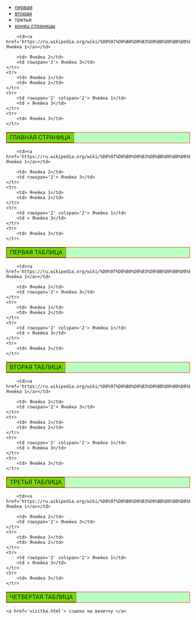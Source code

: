 
<body background='pattern (2).png'>	
<ul>
	<li>
		<a href = '#first'>первая</a>
	</li>
	<li>
		<a href = '#second'>вторая</a>
	</li>
	<li>
		третья
	</li>
	<li>
		<a href='#end'>конец страницы</a>
	</li>
</ul>
	
	
		
<table border='1' cellspacing='0' cellpadding='10' bgcolor='#BAFFC2' align='center' bordercolor='#DA3809' width='100%'>
	<tr bgcolor='#76DA09'>
		<td colspan='3' align='center'> ГЛАВНАЯ СТРАНИЦА</td>		
	</tr>
	<tr>
		
		<td><a href='https://ru.wikipedia.org/wiki/%D0%97%D0%B0%D0%B3%D0%BB%D0%B0%D0%B2%D0%BD%D0%B0%D1%8F_%D1%81%D1%82%D1%80%D0%B0%D0%BD%D0%B8%D1%86%D0%B0'> Ячейка 1</a></td>
		
		<td> Ячейка 2</td>
		<td rowspan='2'> Ячейка 3</td>	
	</tr>
	<tr>
		<td> Ячейка 1</td>
		<td> Ячейка 2</td>		
	</tr>
	<tr>
		<td rowspan='2' colspan='2'> Ячейка 1</td>		
		<td > Ячейка 3</td>
	</tr>
	<tr>		
		<td> Ячейка 3</td>
	</tr>
</table>

<table border='1' cellspacing='0' cellpadding='10' bgcolor='#BAFFC2' align='center' bordercolor='#DA3809' width='100%'>
	<tr bgcolor='#76DA09'>
		<td colspan='3' align='center'> <a name='first'>ПЕРВАЯ ТАБЛИЦА</a></td>		
	</tr>
	<tr>
		
		<td><a href='https://ru.wikipedia.org/wiki/%D0%97%D0%B0%D0%B3%D0%BB%D0%B0%D0%B2%D0%BD%D0%B0%D1%8F_%D1%81%D1%82%D1%80%D0%B0%D0%BD%D0%B8%D1%86%D0%B0'> Ячейка 1</a></td>
		
		<td> Ячейка 2</td>
		<td rowspan='2'> Ячейка 3</td>	
	</tr>
	<tr>
		<td> Ячейка 1</td>
		<td> Ячейка 2</td>		
	</tr>
	<tr>
		<td rowspan='2' colspan='2'> Ячейка 1</td>		
		<td > Ячейка 3</td>
	</tr>
	<tr>		
		<td> Ячейка 3</td>
	</tr>
</table>


<table border='1' cellspacing='0' cellpadding='10' bgcolor='#BAFFC2' align='center' bordercolor='#DA3809' width='100%'>
	<tr bgcolor='#76DA09'>
		<td colspan='3' align='center'> <a name='second'>ВТОРАЯ ТАБЛИЦА</a></td>		
	</tr>
	<tr>
		
		<td><a href='https://ru.wikipedia.org/wiki/%D0%97%D0%B0%D0%B3%D0%BB%D0%B0%D0%B2%D0%BD%D0%B0%D1%8F_%D1%81%D1%82%D1%80%D0%B0%D0%BD%D0%B8%D1%86%D0%B0'> Ячейка 1</a></td>
		
		<td> Ячейка 2</td>
		<td rowspan='2'> Ячейка 3</td>	
	</tr>
	<tr>
		<td> Ячейка 1</td>
		<td> Ячейка 2</td>		
	</tr>
	<tr>
		<td rowspan='2' colspan='2'> Ячейка 1</td>		
		<td > Ячейка 3</td>
	</tr>
	<tr>		
		<td> Ячейка 3</td>
	</tr>
</table>


<table border='1' cellspacing='0' cellpadding='10' bgcolor='#BAFFC2' align='center' bordercolor='#DA3809' width='100%'>
	<tr bgcolor='#76DA09'>
		<td colspan='3' align='center'> ТРЕТЬЯ ТАБЛИЦА</td>		
	</tr>
	<tr>
		
		<td><a href='https://ru.wikipedia.org/wiki/%D0%97%D0%B0%D0%B3%D0%BB%D0%B0%D0%B2%D0%BD%D0%B0%D1%8F_%D1%81%D1%82%D1%80%D0%B0%D0%BD%D0%B8%D1%86%D0%B0'> Ячейка 1</a></td>
		
		<td> Ячейка 2</td>
		<td rowspan='2'> Ячейка 3</td>	
	</tr>
	<tr>
		<td> Ячейка 1</td>
		<td> Ячейка 2</td>		
	</tr>
	<tr>
		<td rowspan='2' colspan='2'> Ячейка 1</td>		
		<td > Ячейка 3</td>
	</tr>
	<tr>		
		<td> Ячейка 3</td>
	</tr>
</table>

<table border='1' cellspacing='0' cellpadding='10' bgcolor='#BAFFC2' align='center' bordercolor='#DA3809' width='100%'>
	<tr bgcolor='#76DA09'>
		<td colspan='3' align='center'> ЧЕТВЕРТАЯ ТАБЛИЦА</td>		
	</tr>
	<tr>
		
		<td><a href='https://ru.wikipedia.org/wiki/%D0%97%D0%B0%D0%B3%D0%BB%D0%B0%D0%B2%D0%BD%D0%B0%D1%8F_%D1%81%D1%82%D1%80%D0%B0%D0%BD%D0%B8%D1%86%D0%B0'> Ячейка 1</a></td>
		
		<td> Ячейка 2</td>
		<td rowspan='2'> Ячейка 3</td>	
	</tr>
	<tr>
		<td> Ячейка 1</td>
		<td> Ячейка 2</td>		
	</tr>
	<tr>
		<td rowspan='2' colspan='2'> Ячейка 1</td>		
		<td > Ячейка 3</td>
	</tr>
	<tr>		
		<td> Ячейка 3</td>
	</tr>
</table>
<a name='end'> </a>

	<a href='vizitka.html'> ссылка на визитку </a>
</body>
</html>























